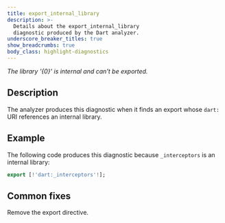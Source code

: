 ```yaml
---
title: export_internal_library
description: >-
  Details about the export_internal_library
  diagnostic produced by the Dart analyzer.
underscore_breaker_titles: true
show_breadcrumbs: true
body_class: highlight-diagnostics
---
```


_The library '{0}' is internal and can't be exported._

## Description

The analyzer produces this diagnostic when it finds an export whose `dart:`
URI references an internal library.

## Example

The following code produces this diagnostic because `_interceptors` is an
internal library:

```dart
export [!'dart:_interceptors'!];
```

## Common fixes

Remove the export directive.
